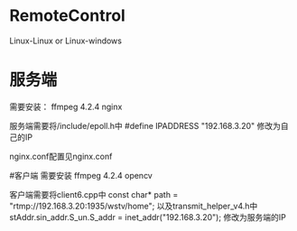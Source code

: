 # RemoteControl
Linux-Linux or Linux-windows

# 服务端
需要安装：
ffmpeg 4.2.4
nginx

服务端需要将/include/epoll.h中
#define IPADDRESS "192.168.3.20"
修改为自己的IP

nginx.conf配置见nginx.conf


#客户端
需要安装
ffmpeg 4.2.4
opencv

客户端需要将client6.cpp中
const char* path = "rtmp://192.168.3.20:1935/wstv/home";
以及transmit_helper_v4.h中
stAddr.sin_addr.S_un.S_addr = inet_addr("192.168.3.20");
修改为服务端的IP


